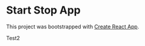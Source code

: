 # Start Stop App

This project was bootstrapped with [Create React App](https://github.com/facebook/create-react-app).

Test2